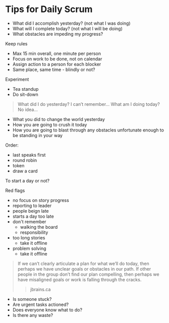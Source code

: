 # Tips for Daily Scrum

* What did I accomplish yesterday? (not what I was doing)
* What will I complete today? (not what I will be doing)
* What obstacles are impeding my progress?

Keep rules
- Max 15 min overall, one minute per person
- Focus on work to be done, not on calendar
- Assign action to a person for each blocker
- Same place, same time - blindly or not?

Experiment
- Tea standup
- Do sit-down

> What did I do yesterday? I can’t remember... What am I doing today? No idea...

* What you did to change the world yesterday
* How you are going to crush it today
* How you are going to blast through any obstacles unfortunate enough to be
standing in your way

Order:
- last speaks first
- round robin
- token
- draw a card

To start a day or not?

Red flags
- no focus on story progress
- reporting to leader
- people beign late
- starts a day too late
- don't remember
  - walking the board
  - responsibility
- too long stories
  - take it offline
- problem solving
  - take it offline

> If we can’t clearly articulate a plan for what we’ll do today, then perhaps we
have unclear goals or obstacles in our path. If other people in the group don’t
find our plan compelling, then perhaps we have misaligned goals or work is
falling through the cracks.
>> jbrains.ca

- Is someone stuck?
- Are urgent tasks actioned?
- Does everyone know what to do?
- Is there any waste?
